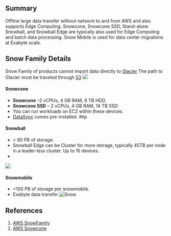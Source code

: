 ## Summary
Offline large data transfer without network to and from AWS and also supports Edge Computing. Snowcone, Snowcone SSD, Stand-alone Snowball, and Snowball Edge are typically also used for Edge Computing and batch data processing. Snow Mobile is used for data center migrations at Exabyte scale.

## Snow Family Details
Snow Family of products cannot import data directly to [Glacier](S3_Storage_Class.md#Glacier) The path to Glacier must be traveled through [S3](S3.md)
![](snowball_glacier_process.png)

#### Snowcone 
- **Snowcone** –2 vCPUs, 4 GB RAM,  8 TB HDD.
- **Snowcone SSD** – 2 vCPUs, 4 GB RAM,  14 TB SSD
- You can run workloads on EC2 within these devices.
- [DataSync](DataSync.md) comes pre-installed.
#tip 
#### Snowball
* < 80 PB of storage.
* Snowball Edge can be Cluster for more storage, typically 45TB per node in a leader-less cluster. Up to 15 devices.
* 
![](snowball_v_snowball_edge_table.png)
#### Snowmobile
- <100 PB of storage per snowmobile.
- Exabyte data transfer
![Snow](snow_family_table.png)

## References

1. [AWS SnowFamily](https://docs.aws.amazon.com/snowball/index.html)
2. [AWS Snowcone](https://docs.aws.amazon.com/snowball/latest/snowcone-guide/snowcone-what-is-snowcone.html)